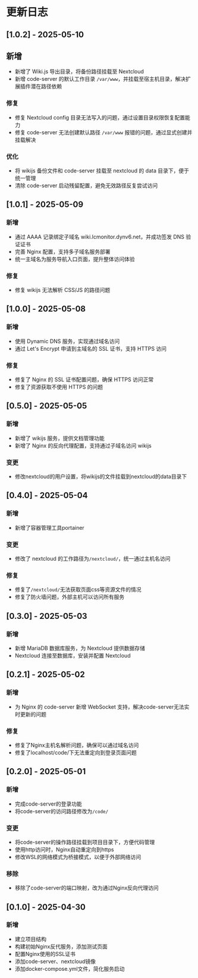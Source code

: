# 更新日志
## [1.0.2] - 2025-05-10

## 新增

* 新增了 Wiki.js 导出目录，将备份路径挂载至 Nextcloud 
* 新增 code-server 的默认工作目录 `/var/www`，并挂载至宿主机目录，解决扩展插件潜在路径依赖


### 修复

* 修复 Nextcloud config 目录无法写入的问题，通过设置目录权限恢复配置能力
* 修复 code-server 无法创建默认路径 `/var/www` 报错的问题，通过显式创建并挂载解决

### 优化

* 将 wikijs 备份文件和 code-server 挂载至 nextcloud 的 data 目录下，便于统一管理
* 清除 code-server 启动残留配置，避免无效路径反复尝试访问

## [1.0.1] - 2025-05-09
### 新增

* 通过 AAAA 记录绑定子域名 wiki.lcmonitor.dynv6.net，并成功签发 DNS 验证证书
* 完善 Nginx 配置，支持多子域名服务部署
* 统一主域名为服务导航入口页面，提升整体访问体验

### 修复

* 修复 wikijs 无法解析 CSS/JS 的路径问题

## [1.0.0] - 2025-05-08
### 新增

* 使用 Dynamic DNS 服务，实现通过域名访问
* 通过 Let's Encrypt 申请到主域名的 SSL 证书，支持 HTTPS 访问

### 修复

* 修复了 Nginx 的 SSL 证书配置问题，确保 HTTPS 访问正常
* 修复了资源获取不使用 HTTPS 的问题

## [0.5.0] - 2025-05-05
### 新增

* 新增了 wikijs 服务，提供文档管理功能
* 新增了 Nginx 的反向代理配置，支持通过子域名访问 wikijs

### 变更

* 修改nextcloud的用户设置，将wikijs的文件挂载到nextcloud的data目录下

## [0.4.0] - 2025-05-04

### 新增

* 新增了容器管理工具portainer

### 变更

* 修改了 nextcloud 的工作路径为`/nextcloud/`，统一通过主机名访问

### 修复

* 修复了`/nextcloud/`无法获取页面css等资源文件的情况
* 修复了防火墙问题，外部主机可以访问所有服务

## [0.3.0] - 2025-05-03

### 新增

* 新增 MariaDB 数据库服务，为 Nextcloud 提供数据存储
* Nextcloud 连接至数据库，安装并配置 Nextcloud

## [0.2.1] - 2025-05-02

### 新增

* 为 Nginx 的 code-server 新增 WebSocket 支持，解决code-server无法实时更新的问题

### 修复

* 修复了Nginx主机名解析问题，确保可以通过域名访问
* 修复了localhost/code/下无法重定向到登录页面问题

## [0.2.0] - 2025-05-01
### 新增

* 完成code-server的登录功能
* 将code-server的访问路径修改为`/code/`

### 变更

* 将code-server的操作路径挂载到项目目录下，方便代码管理
* 使用http访问时，Nginx自动重定向到https
* 修改WSL的网络模式为桥接模式，以便于外部网络访问

### 移除

* 移除了code-server的端口映射，改为通过Nginx反向代理访问

## [0.1.0] - 2025-04-30

### 新增

* 建立项目结构
* 构建初始Nginx反代服务，添加测试页面
* 配置Nginx使用的SSL证书
* 添加code-server、nextcloud镜像
* 添加docker-compose.yml文件，简化服务启动
